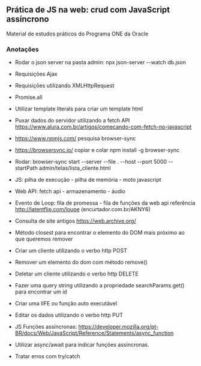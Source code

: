##  Prática de JS na web: crud com JavaScript assíncrono 

Material de estudos práticos do Programa ONE da Oracle

### Anotações

* Rodar o json server na pasta admin: npx json-server --watch db.json
* Requisições Ajax 
* Requisições utilizando XMLHttpRequest
* Promise.all
* Utilizar template literals para criar um template html
* Puxar dados do servidor utilizando a fetch API https://www.alura.com.br/artigos/comecando-com-fetch-no-javascript

* https://www.npmjs.com/ pesquisa browser-sync 
* https://browsersync.io/ copiar e colar npm install -g browser-sync
* Rodar: browser-sync start --server --file . --host --port 5000 --startPath admin/telas/lista_cliente.html

* JS: pilha de execução - pilha de memória -  moto javascript
* Web API: fetch api - armazenamento - áudio
* Evento de Loop: fila de promessa - fila de funções da web api referência http://latentflip.com/loupe (encurtador.com.br/AKNY6)

* Consulta de site antigos https://web.archive.org/

* Método closest para encontrar o elemento do DOM mais próximo ao que queremos remover
* Criar um cliente utilizando o verbo http POST
* Remover um elemento do dom com método remove()
* Deletar um cliente utilizando o verbo http DELETE

* Fazer uma query string utilizando a propriedade searchParams.get() para encontrar um id
* Criar uma IIFE ou função auto executável
* Editar os dados utilizando o verbo http PUT

* JS Funções assíncronas: https://developer.mozilla.org/pt-BR/docs/Web/JavaScript/Reference/Statements/async_function

* Utilizar async/await para indicar funções assíncronas.
* Tratar erros com try/catch